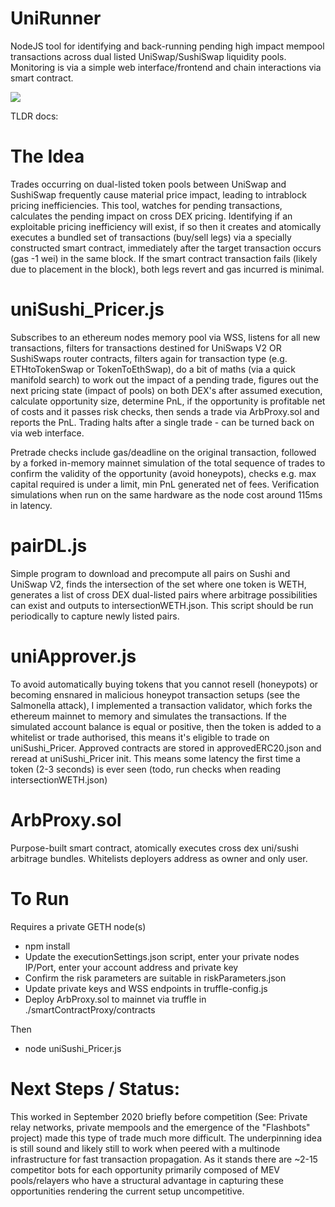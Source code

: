# UniRunner

NodeJS tool for identifying and back-running pending high impact mempool transactions across dual listed UniSwap/SushiSwap liquidity pools. Monitoring is via a simple web interface/frontend and chain interactions via smart contract.

![](https://i.imgur.com/7GUFY9v.png)

TLDR docs:

# The Idea
Trades occurring on dual-listed token pools between UniSwap and SushiSwap frequently cause material price impact, leading to intrablock pricing inefficiencies.
This tool, watches for pending transactions, calculates the pending impact on cross DEX pricing. Identifying if an exploitable pricing inefficiency will exist, if so then it creates and atomically executes a bundled set of transactions (buy/sell legs) via a specially constructed smart contract, immediately after the target transaction occurs (gas -1 wei) in the same block. If the smart contract transaction fails (likely due to placement in the block), both legs revert and gas incurred is minimal.

# uniSushi_Pricer.js
Subscribes to an ethereum nodes memory pool via WSS, listens for all new transactions, filters for transactions destined for UniSwaps V2 OR SushiSwaps router contracts, filters again for transaction type (e.g. ETHtoTokenSwap or TokenToEthSwap), do a bit of maths (via a quick manifold search) to work out the impact of a pending trade, figures out the next pricing state (impact of pools) on both DEX's after assumed execution, calculate opportunity size, determine PnL, if the opportunity is profitable net of costs and it passes risk checks, then sends a trade via ArbProxy.sol and reports the PnL. Trading halts after a single trade - can be turned back on via web interface.

Pretrade checks include gas/deadline on the original transaction, followed by a forked in-memory mainnet simulation of the total sequence of trades to confirm the validity of the opportunity (avoid honeypots), checks e.g. max capital required is under a limit, min PnL generated net of fees. Verification simulations when run on the same hardware as the node cost around 115ms in latency.

# pairDL.js
Simple program to download and precompute all pairs on Sushi and UniSwap V2, finds the intersection of the set where one token is WETH, generates a list of cross DEX dual-listed pairs where arbitrage possibilities can exist and outputs to intersectionWETH.json. This script should be run periodically to capture newly listed pairs.

# uniApprover.js
To avoid automatically buying tokens that you cannot resell (honeypots) or becoming ensnared in malicious honeypot transaction setups (see the Salmonella attack), I implemented a transaction validator, which forks the ethereum mainnet to memory and simulates the transactions. If the simulated account balance is equal or positive, then the token is added to a whitelist or trade authorised, this means it's eligible to trade on uniSushi_Pricer. Approved contracts are stored in approvedERC20.json and reread at uniSushi_Pricer init. This means some latency the first time a token (2-3 seconds) is ever seen (todo, run checks when reading intersectionWETH.json)

# ArbProxy.sol 
Purpose-built smart contract, atomically executes cross dex uni/sushi arbitrage bundles. Whitelists deployers address as owner and only user.

# To Run 
Requires a private GETH node(s)
- npm install
- Update the executionSettings.json script, enter your private nodes IP/Port, enter your account address and private key
- Confirm the risk parameters are suitable in riskParameters.json
- Update private keys and WSS endpoints in truffle-config.js
- Deploy ArbProxy.sol to mainnet via truffle in ./smartContractProxy/contracts 

Then
- node uniSushi_Pricer.js

# Next Steps / Status:
This worked in September 2020 briefly before competition (See: Private relay networks, private mempools and the emergence of the "Flashbots" project) made this type of trade much more difficult. The underpinning idea is still sound and likely still to work when peered with a multinode infrastructure for fast transaction propagation. As it stands there are ~2-15 competitor bots for each opportunity primarily composed of MEV pools/relayers who have a structural advantage in capturing these opportunities rendering the current setup uncompetitive.


